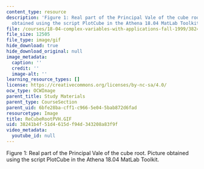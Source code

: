 ```yaml
---
content_type: resource
description: 'Figure 1: Real part of the Principal Vale of the cube root. Picture
  obtained using the script PlotCube in the Athena 18.04 MatLab Toolkit.'
file: /courses/18-04-complex-variables-with-applications-fall-1999/38241b4f51d4615df94d343208a83f9f_ReCubeRootPVH.GIF
file_size: 12505
file_type: image/gif
hide_download: true
hide_download_original: null
image_metadata:
  caption: ''
  credit: ''
  image-alt: ''
learning_resource_types: []
license: https://creativecommons.org/licenses/by-nc-sa/4.0/
ocw_type: OCWImage
parent_title: Study Materials
parent_type: CourseSection
parent_uid: 6bfe28ba-cff1-c966-5e04-5bab872d6fad
resourcetype: Image
title: ReCubeRootPVH.GIF
uid: 38241b4f-51d4-615d-f94d-343208a83f9f
video_metadata:
  youtube_id: null
---
```

Figure 1: Real part of the Principal Vale of the cube root. Picture obtained using the script PlotCube in the Athena 18.04 MatLab Toolkit.